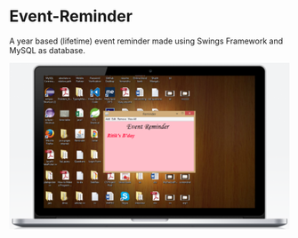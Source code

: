 # Event-Reminder
A year based (lifetime) event reminder made using Swings Framework and MySQL as database.

![Screenshot](/screenshot.png)
